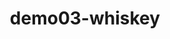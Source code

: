 ---
layout: default
category: bts
tags: ["openframeworks","Kinect","flow"]
video: "https://player.vimeo.com/video/362999056?badge=0&amp;autopause=0&amp;player_id=0&amp;app_id=72231"
title: "demo03-whiskey"
thumbnail: "https://i.vimeocdn.com/video/818018681_295x166.jpg?r=pad"
---